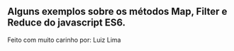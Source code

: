 ## Alguns exemplos sobre os métodos Map, Filter e Reduce do javascript ES6.

Feito com muito carinho por: Luiz Lima

